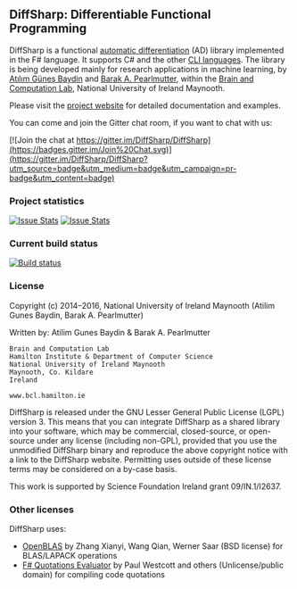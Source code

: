 DiffSharp: Differentiable Functional Programming
------------------------------------------------

DiffSharp is a functional [automatic differentiation](http://en.wikipedia.org/wiki/Automatic_differentiation) (AD) library implemented in the F# language. It supports C# and the other [CLI languages](http://en.wikipedia.org/wiki/List_of_CLI_languages). The library is being developed mainly for research applications in machine learning, by [Atılım Güneş Baydin](http://www.cs.nuim.ie/~gunes/) and [Barak A. Pearlmutter](http://bcl.hamilton.ie/~barak/), within the [Brain and Computation Lab](http://www.bcl.hamilton.ie/), National University of Ireland Maynooth.

Please visit the [project website](http://gbaydin.github.io/DiffSharp/) for detailed documentation and examples.

You can come and join the Gitter chat room, if you want to chat with us:

[![Join the chat at https://gitter.im/DiffSharp/DiffSharp](https://badges.gitter.im/Join%20Chat.svg)](https://gitter.im/DiffSharp/DiffSharp?utm_source=badge&utm_medium=badge&utm_campaign=pr-badge&utm_content=badge)

### Project statistics

[![Issue Stats](http://issuestats.com/github/diffsharp/diffsharp/badge/pr?style=flat-square)](http://issuestats.com/github/diffsharp/diffsharp)
[![Issue Stats](http://issuestats.com/github/diffsharp/diffsharp/badge/issue?style=flat-square)](http://issuestats.com/github/diffsharp/diffsharp)

### Current build status

[![Build status](https://ci.appveyor.com/api/projects/status/wxgs03g5g1affxrs?svg=true)](https://ci.appveyor.com/project/gbaydin/diffsharp)

### License

Copyright (c) 2014–2016, National University of Ireland Maynooth (Atilim Gunes Baydin, Barak A. Pearlmutter)

Written by: Atilim Gunes Baydin & Barak A. Pearlmutter

    Brain and Computation Lab
    Hamilton Institute & Department of Computer Science
    National University of Ireland Maynooth
    Maynooth, Co. Kildare
    Ireland

    www.bcl.hamilton.ie

DiffSharp is released under the GNU Lesser General Public License (LGPL) version 3. This means that you can integrate DiffSharp as a shared library into your software, which may be commercial, closed-source, or open-source under any license (including non-GPL), provided that you use the unmodified DiffSharp binary and reproduce the above copyright notice with a link to the DiffSharp website. Permitting uses outside of these license terms may be considered on a by-case basis.

This work is supported by Science Foundation Ireland grant 09/IN.1/I2637.

### Other licenses

DiffSharp uses:

* [OpenBLAS](http://www.openblas.net/) by Zhang Xianyi, Wang Qian, Werner Saar (BSD license) for BLAS/LAPACK operations
* [F# Quotations Evaluator](http://fsprojects.github.io/FSharp.Quotations.Evaluator/) by Paul Westcott and others (Unlicense/public domain) for compiling code quotations

